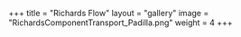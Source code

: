 +++
title = "Richards Flow"
layout = "gallery"
image = "RichardsComponentTransport_Padilla.png"
weight = 4
+++
